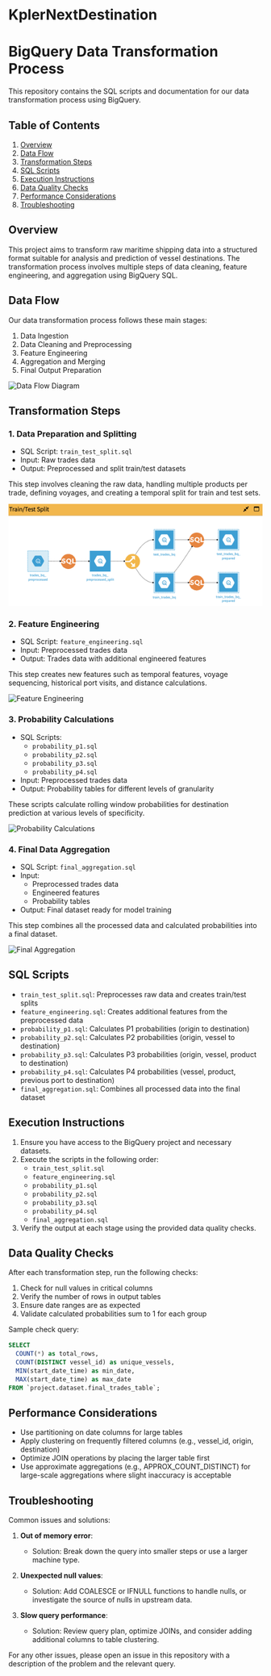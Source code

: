 # KplerNextDestination

# BigQuery Data Transformation Process

This repository contains the SQL scripts and documentation for our data transformation process using BigQuery.

## Table of Contents
1. [Overview](#overview)
2. [Data Flow](#data-flow)
3. [Transformation Steps](#transformation-steps)
4. [SQL Scripts](#sql-scripts)
5. [Execution Instructions](#execution-instructions)
6. [Data Quality Checks](#data-quality-checks)
7. [Performance Considerations](#performance-considerations)
8. [Troubleshooting](#troubleshooting)

## Overview

This project aims to transform raw maritime shipping data into a structured format suitable for analysis and prediction of vessel destinations. The transformation process involves multiple steps of data cleaning, feature engineering, and aggregation using BigQuery SQL.

## Data Flow

Our data transformation process follows these main stages:

1. Data Ingestion
2. Data Cleaning and Preprocessing
3. Feature Engineering
4. Aggregation and Merging
5. Final Output Preparation

![Data Flow Diagram](images/data_flow_diagram.png)

## Transformation Steps

### 1. Data Preparation and Splitting

- SQL Script: `train_test_split.sql`
- Input: Raw trades data
- Output: Preprocessed and split train/test datasets

This step involves cleaning the raw data, handling multiple products per trade, defining voyages, and creating a temporal split for train and test sets.

![Train/Test Split](images/train_test_split.png)

### 2. Feature Engineering

- SQL Script: `feature_engineering.sql`
- Input: Preprocessed trades data
- Output: Trades data with additional engineered features

This step creates new features such as temporal features, voyage sequencing, historical port visits, and distance calculations.

![Feature Engineering](images/feature_engineering.png)

### 3. Probability Calculations

- SQL Scripts: 
  - `probability_p1.sql`
  - `probability_p2.sql`
  - `probability_p3.sql`
  - `probability_p4.sql`
- Input: Preprocessed trades data
- Output: Probability tables for different levels of granularity

These scripts calculate rolling window probabilities for destination prediction at various levels of specificity.

![Probability Calculations](images/probability_calculations.png)

### 4. Final Data Aggregation

- SQL Script: `final_aggregation.sql`
- Input: 
  - Preprocessed trades data
  - Engineered features
  - Probability tables
- Output: Final dataset ready for model training

This step combines all the processed data and calculated probabilities into a final dataset.

![Final Aggregation](images/final_aggregation.png)

## SQL Scripts

- `train_test_split.sql`: Preprocesses raw data and creates train/test splits
- `feature_engineering.sql`: Creates additional features from the preprocessed data
- `probability_p1.sql`: Calculates P1 probabilities (origin to destination)
- `probability_p2.sql`: Calculates P2 probabilities (origin, vessel to destination)
- `probability_p3.sql`: Calculates P3 probabilities (origin, vessel, product to destination)
- `probability_p4.sql`: Calculates P4 probabilities (vessel, product, previous port to destination)
- `final_aggregation.sql`: Combines all processed data into the final dataset

## Execution Instructions

1. Ensure you have access to the BigQuery project and necessary datasets.
2. Execute the scripts in the following order:
   - `train_test_split.sql`
   - `feature_engineering.sql`
   - `probability_p1.sql`
   - `probability_p2.sql`
   - `probability_p3.sql`
   - `probability_p4.sql`
   - `final_aggregation.sql`
3. Verify the output at each stage using the provided data quality checks.

## Data Quality Checks

After each transformation step, run the following checks:
1. Check for null values in critical columns
2. Verify the number of rows in output tables
3. Ensure date ranges are as expected
4. Validate calculated probabilities sum to 1 for each group

Sample check query:
```sql
SELECT 
  COUNT(*) as total_rows,
  COUNT(DISTINCT vessel_id) as unique_vessels,
  MIN(start_date_time) as min_date,
  MAX(start_date_time) as max_date
FROM `project.dataset.final_trades_table`;
```

## Performance Considerations

- Use partitioning on date columns for large tables
- Apply clustering on frequently filtered columns (e.g., vessel_id, origin, destination)
- Optimize JOIN operations by placing the larger table first
- Use approximate aggregations (e.g., APPROX_COUNT_DISTINCT) for large-scale aggregations where slight inaccuracy is acceptable

## Troubleshooting

Common issues and solutions:

1. **Out of memory error**: 
   - Solution: Break down the query into smaller steps or use a larger machine type.

2. **Unexpected null values**: 
   - Solution: Add COALESCE or IFNULL functions to handle nulls, or investigate the source of nulls in upstream data.

3. **Slow query performance**: 
   - Solution: Review query plan, optimize JOINs, and consider adding additional columns to table clustering.

For any other issues, please open an issue in this repository with a description of the problem and the relevant query.
